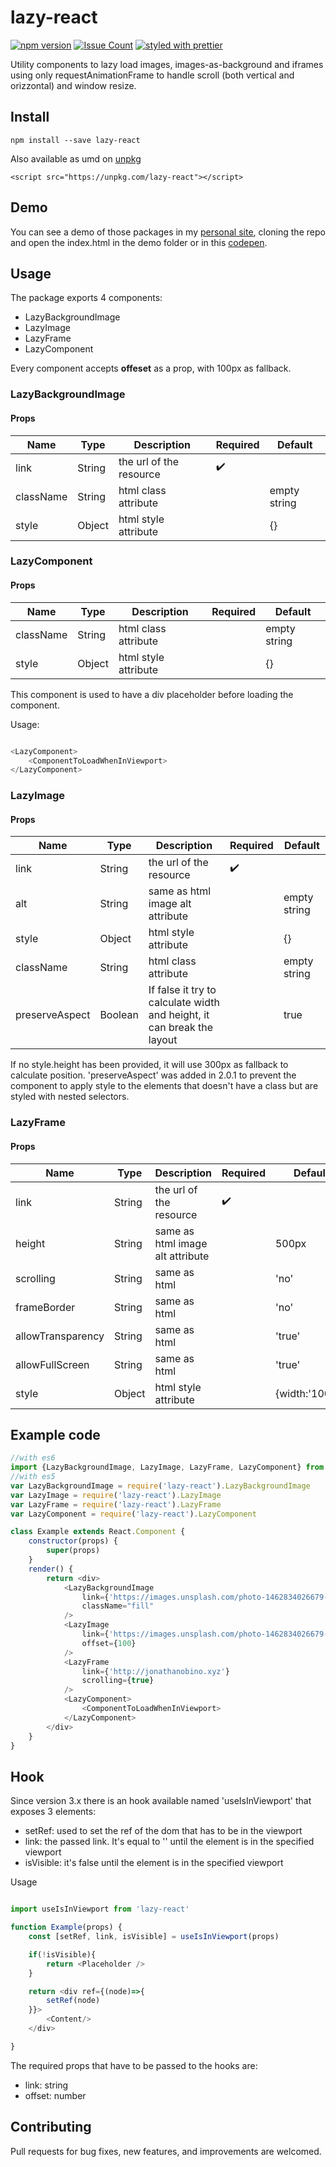 # lazy-react

[![npm version](https://badge.fury.io/js/lazy-react.svg)](https://badge.fury.io/js/lazy-react) [![Issue Count](https://codeclimate.com/github/jonathanobino/react-lazy/badges/issue_count.svg)](https://codeclimate.com/github/jonathanobino/react-lazy) [![styled with prettier](https://img.shields.io/badge/styled_with-prettier-ff69b4.svg)](https://github.com/prettier/prettier)

Utility components to lazy load images, images-as-background and iframes using only requestAnimationFrame to handle scroll (both vertical and orizzontal) and window resize.

## Install

`npm install --save lazy-react`

Also available as umd on [unpkg](https://unpkg.com/lazy-react)

`<script src="https://unpkg.com/lazy-react"></script>`

## Demo

You can see a demo of those packages in my [personal site](http://jonathanobino.xyz), cloning the repo and open the index.html in the demo folder or in this [codepen](http://codepen.io/jonathanobino/full/mOdXNb/).

## Usage

The package exports 4 components:

- LazyBackgroundImage
- LazyImage
- LazyFrame
- LazyComponent

Every component accepts **offeset** as a prop, with 100px as fallback.

### LazyBackgroundImage

#### Props

Name | Type | Description | Required | Default
---|---| ---| ---| ---|
link | String | the url of the resource | ✔️
className  | String | html class attribute |  | empty string
style  | Object | html style attribute |  | {}

### LazyComponent

#### Props

Name | Type | Description | Required | Default
---|---| ---| ---| ---|
className  | String | html class attribute |  | empty string
style  | Object | html style attribute |  | {} |

This component is used to have a div placeholder before loading the component.

Usage:
```javascript

<LazyComponent>
	<ComponentToLoadWhenInViewport>
</LazyComponent>

```

### LazyImage

#### Props

Name | Type | Description | Required | Default
---|---| ---| ---| ---|
link | String | the url of the resource | ✔️
alt  | String | same as html image alt attribute |  | empty string
style  | Object | html style attribute |  | {}
className  | String | html class attribute |  | empty string
preserveAspect | Boolean | If false it try to calculate width and height, it can break the layout | | true

If no style.height has been provided, it will use 300px as fallback to calculate position.
'preserveAspect' was added in 2.0.1 to prevent the component to apply style to the elements that doesn't have a class but are styled with nested selectors.

### LazyFrame

#### Props

Name | Type | Description | Required | Default
---|---| ---| ---| ---|
link  | String | the url of the resource | ✔️
height  | String | same as html image alt attribute |  | 500px
scrolling | String | same as html |  | 'no'
frameBorder  | String | same as html |  | 'no'
allowTransparency  | String | same as html |  | 'true'
allowFullScreen  | String | same as html |  | 'true'
style  | Object | html style attribute |  | {width:'100%'}

## Example code

```javascript
//with es6
import {LazyBackgroundImage, LazyImage, LazyFrame, LazyComponent} from 'lazy-react'
//with es5
var LazyBackgroundImage = require('lazy-react').LazyBackgroundImage
var LazyImage = require('lazy-react').LazyImage
var LazyFrame = require('lazy-react').LazyFrame
var LazyComponent = require('lazy-react').LazyComponent

class Example extends React.Component {
	constructor(props) {
		super(props)
	}
	render() {
		return <div>
			<LazyBackgroundImage
				link={'https://images.unsplash.com/photo-1462834026679-7c03bf571a67?ixlib=rb-0.3.5&q=80&fm=jpg&crop=entropy&cs=tinysrgb&s=6e160dc1e65511df7bf1c461f8a93c82'}
				className="fill"
			/>
			<LazyImage
				link={'https://images.unsplash.com/photo-1462834026679-7c03bf571a67?ixlib=rb-0.3.5&q=80&fm=jpg&crop=entropy&cs=tinysrgb&s=6e160dc1e65511df7bf1c461f8a93c82'}
				offset={100}
			/>
			<LazyFrame
				link={'http://jonathanobino.xyz'}
				scrolling={true}
			/>
			<LazyComponent>
				<ComponentToLoadWhenInViewport>
			</LazyComponent>
		</div>
	}
}
```

## Hook

Since version 3.x there is an hook available named 'useIsInViewport' that exposes 3 elements:

- setRef: used to set the ref of the dom that has to be in the viewport
- link: the passed link. It's equal to '' until the element is in the specified viewport
- isVisible: it's false until the element is in the specified viewport


Usage

```javascript

import useIsInViewport from 'lazy-react'

function Example(props) {
	const [setRef, link, isVisible] = useIsInViewport(props)

	if(!isVisible){
		return <Placeholder />
	}

	return <div ref={(node)=>{
		setRef(node)
	}}>
		<Content/>
	</div>

}

```

The required props that have to be passed to the hooks are:

- link: string
- offset: number

## Contributing

Pull requests for bug fixes, new features, and improvements are welcomed.
